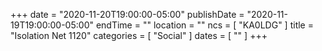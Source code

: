 +++
date = "2020-11-20T19:00:00-05:00"
publishDate = "2020-11-19T19:00:00-05:00"
endTime = ""
location = ""
ncs = [ "KA0LDG" ]
title = "Isolation Net 1120"
categories = [ "Social" ]
dates = [ "" ]
+++
